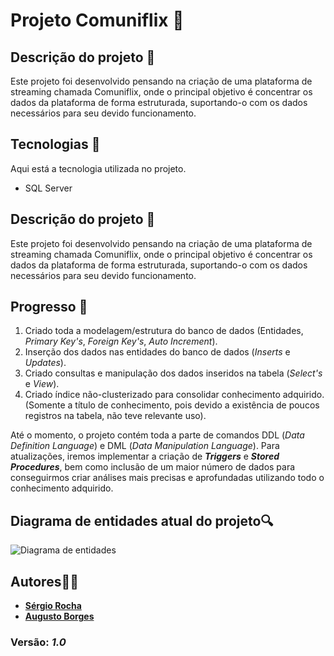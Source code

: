 # Projeto Comuniflix 🎥

## Descrição do projeto 📝
Este projeto foi desenvolvido pensando na criação de uma plataforma de streaming chamada Comuniflix, onde o principal objetivo é concentrar os dados da plataforma de forma estruturada, suportando-o com os dados necessários para seu devido funcionamento.

## Tecnologias  📌
Aqui está a tecnologia utilizada no projeto.
* SQL Server

## Descrição do projeto 📝
Este projeto foi desenvolvido pensando na criação de uma plataforma de streaming chamada Comuniflix, onde o principal objetivo é concentrar os dados da plataforma de forma estruturada, suportando-o com os dados necessários para seu devido funcionamento.

## Progresso 🚀
1. Criado toda a modelagem/estrutura do banco de dados (Entidades, *Primary Key's*, *Foreign Key's*, *Auto Increment*).
2. Inserção dos dados nas entidades do banco de dados (*Inserts* e *Updates*).
3. Criado consultas e manipulação dos dados inseridos na tabela (*Select's* e *View*).
4. Criado índice não-clusterizado para consolidar conhecimento adquirido. (Somente a título de conhecimento, pois devido a existência de poucos registros na tabela, não teve relevante uso).

Até o momento, o projeto contém toda a parte de comandos DDL (*Data Definition Language*) e DML (*Data Manipulation Language*). Para atualizações, iremos implementar a criação de ***Triggers*** e ***Stored Procedures***, bem como inclusão de um maior número de dados para conseguirmos criar análises mais precisas e aprofundadas utilizando todo o conhecimento adquirido.

## Diagrama de entidades atual do projeto🔍
![Diagrama de entidades](https://github.com/sergio-rocha1/comuniflix-sql/blob/master/images/diagrama-png.png)

## Autores👨‍💻
* [**Sérgio Rocha**](https://github.com/sergio-rocha1)
* [**Augusto Borges**](https://github.com/gusteborges) 

### Versão: *1.0*